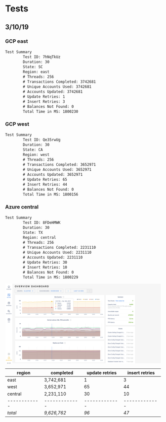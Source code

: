 # Tests

## 3/10/19

### GCP east
```
Test Summary
        Test ID: 7hNqTkUz
        Duration: 30
        State: SC
        Region: east
        # Threads: 256
        # Transactions Completed: 3742681
        # Unique Accounts Used: 3742681
        # Accounts Updated: 3742681
        # Update Retries: 1
        # Insert Retries: 3
        # Balances Not Found: 0
        Total Time in MS: 1800230

```

### GCP west
```
Test Summary
        Test ID: Qe35rwUg
        Duration: 30
        State: CA
        Region: west
        # Threads: 256
        # Transactions Completed: 3652971
        # Unique Accounts Used: 3652971
        # Accounts Updated: 3652971
        # Update Retries: 65
        # Insert Retries: 44
        # Balances Not Found: 0
        Total Time in MS: 1800156

```

### Azure central
```
Test Summary
        Test ID: 8FDeHMWK
        Duration: 30
        State: TX
        Region: central
        # Threads: 256
        # Transactions Completed: 2231110
        # Unique Accounts Used: 2231110
        # Accounts Updated: 2231110
        # Update Retries: 30
        # Insert Retries: 10
        # Balances Not Found: 0
        Total Time in MS: 1800229

```
![Screenshot](Fullscreen_3_10_19__6_04_PM.png)

region | completed | update retries | insert retries
------------ | ------------- | ------------- | -------------
east | 3,742,681 | 1 | 3
west | 3,652,971 | 65 | 44
central | 2,231,110 | 30 | 10
------------ | ------------- | ------------- | -------------
*total* | *9,626,762* | *96* | *47*

